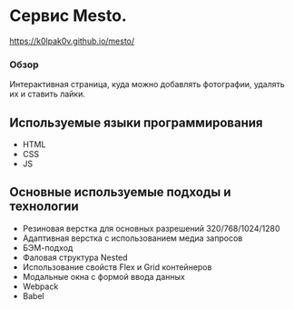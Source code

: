 # Cервис Mesto.

https://k0lpak0v.github.io/mesto/


### Обзор
Интерактивная страница, куда можно добавлять фотографии, удалять их и ставить лайки.

## Используемые языки программирования
* HTML
* CSS
* JS

## Основные используемые подходы и технологии
* Резиновая верстка для основных разрешений 320/768/1024/1280
* Адаптивная верстка с использованием медиа запросов
* БЭМ-подход
* Фаловая структура Nested
* Использование свойств Flex и Grid контейнеров
* Модальные окна с формой ввода данных
* Webpack
* Babel
